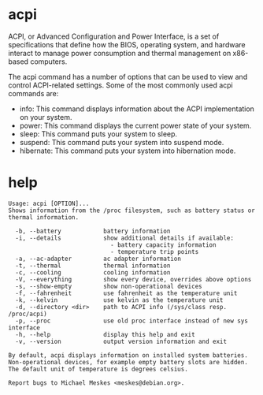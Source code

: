 # acpi

ACPI, or Advanced Configuration and Power Interface, is a set of specifications that define how the BIOS, operating system, and hardware interact to manage power consumption and thermal management on x86-based computers.

The acpi command has a number of options that can be used to view and control ACPI-related settings. Some of the most commonly used acpi commands are:

- info: This command displays information about the ACPI implementation on your system.
- power: This command displays the current power state of your system.
- sleep: This command puts your system to sleep.
- suspend: This command puts your system into suspend mode.
- hibernate: This command puts your system into hibernation mode.

# help

```
Usage: acpi [OPTION]...
Shows information from the /proc filesystem, such as battery status or
thermal information.

  -b, --battery            battery information
  -i, --details            show additional details if available:
                             - battery capacity information
                             - temperature trip points
  -a, --ac-adapter         ac adapter information
  -t, --thermal            thermal information
  -c, --cooling            cooling information
  -V, --everything         show every device, overrides above options
  -s, --show-empty         show non-operational devices
  -f, --fahrenheit         use fahrenheit as the temperature unit
  -k, --kelvin             use kelvin as the temperature unit
  -d, --directory <dir>    path to ACPI info (/sys/class resp. /proc/acpi)
  -p, --proc               use old proc interface instead of new sys interface
  -h, --help               display this help and exit
  -v, --version            output version information and exit

By default, acpi displays information on installed system batteries.
Non-operational devices, for example empty battery slots are hidden.
The default unit of temperature is degrees celsius.

Report bugs to Michael Meskes <meskes@debian.org>.
```
